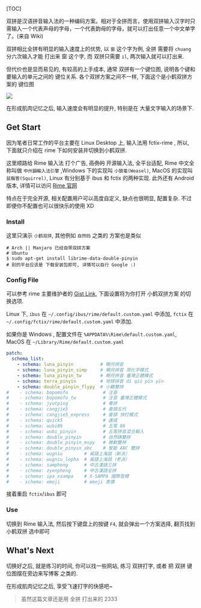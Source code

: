 
[TOC]

双拼是汉语拼音输入法的一种编码方案。相对于全拼而言，使用双拼输入汉字时只需输入一个代表声母的字母，一个代表韵母的字母，就可以打出任意一个中文单字了。(来自 Wiki)

双拼相比全拼有明显的输入速度上的优势, 以 `窗` 这个字为例, 全拼 需要将 `chuang` 分六次输入才能 打出来 窗 这个字, 而 双拼只需要 `il`, 两次输入就可以打出来.

但代价也是显而易见的, 有较高的上手成本, 通常 双拼有一个键位图, 说明各个键和 要输入的单元之间的 键位关系. 各个双拼方案之间不一样, 下面这个是小鹤双拼方案的 键位图

![](https://upload.wikimedia.org/wikipedia/commons/9/94/FlyPY_Double_Pinyin_Scheme.png)

在形成肌肉记忆之后, 输入速度会有明显的提升, 特别是在 大量文字输入的场景下.

## Get Start

因为笔者日常工作的平台主要在 Linux Desktop 上, 输入法用 fctix-rime , 所以, 下面就只介绍在 rime 下如何安装并切换到小鹤双拼.

这里顺路给 Rime 输入法 打个广告, ~~高贵的~~ 开源输入法, 全平台适配, Rime 中文全称叫做 `中州韻輸入法引擎` ,Windows 下的实现叫 `小狼毫(Weasel)`, MacOS 的实现叫 `鼠鬚管(Squirrel)`, Linux 有分别基于 ibus 和 fctix 的两种实现. 此外还有 Android 版本, 详情可以访问 [Rime 官网](https://rime.im)

特点在于完全开源, 相关配置用户可以高度自定义, 缺点也很明显, 配置复杂. 不过即便你不配置也可以很快乐的使用 XD

### Install

这里只演示 `小鹤双拼`, 其他例如 `自然码` 之类的 方案也是类似

```shell
# Arch || Manjaro 已经自带双拼方案 
# Ubuntu
$ sudo apt-get install librime-data-double-pinyin
# 别的平台应该是 下载安装包即可, 详情可以自行 Google :)
```

### Config File

可以参考 rime 主要维护者的 [Gist Link](https://gist.github.com/lotem/2309739), 下面设置将为你打开 小鹤双拼方案 的切换选项.

Linux 下, `ibus` 在 `~/.config/ibus/rime/default.custom.yaml` 中添加, `fctix` 在 `~/.config/fctix/rime/default.custom.yaml` 中添加. 

如果你是 Windows , 配置文件在 `%APPDATA%\Rime\default.custom.yaml`, MacOS 在 `~/Library/Rime/default.custom.yaml`

```yaml
patch:
  schema_list:
    - schema: luna_pinyin          # 朙月拼音
    - schema: luna_pinyin_simp     # 朙月拼音 简化字模式
    - schema: luna_pinyin_tw       # 朙月拼音 臺灣正體模式
    - schema: terra_pinyin         # 地球拼音 dì qiú pīn yīn
    - schema: double_pinyin_flypy  # 小鶴雙拼
#    - schema: bopomofo             # 注音
#    - schema: bopomofo_tw          # 注音 臺灣正體模式
#    - schema: jyutping             # 粵拼
#    - schema: cangjie5             # 倉頡五代
#    - schema: cangjie5_express     # 倉頡 快打模式
#    - schema: quick5               # 速成
#    - schema: wubi86               # 五笔 86
#    - schema: wubi_pinyin          # 五笔拼音混合輸入
#    - schema: double_pinyin        # 自然碼雙拼
#    - schema: double_pinyin_mspy   # 微軟雙拼
#    - schema: double_pinyin_abc    # 智能 ABC 雙拼
#    - schema: wugniu        # 吳語上海話（新派）
#    - schema: wugniu_lopha  # 吳語上海話（老派）
#    - schema: sampheng      # 中古漢語三拼
#    - schema: zyenpheng     # 中古漢語全拼
#    - schema: ipa_xsampa    # X-SAMPA 國際音標
#    - schema: emoji         # emoji 表情
```

接着重启 `fctix`/`ibus` 即可

### Use

切换到 Rime 输入法, 然后按下键盘上的按键 `F4`, 就会弹出一个方案选择, 翻页找到 小鹤双拼 选中即可

## What's Next

切换好之后, 就是练习的时间, 你可以找一些网站, 练习 双拼打字, 或者 把 双拼 键位图摆在旁边来写博客 之类的.

在形成肌肉记忆之后, 享受飞速打字的快感吧~

> 虽然这篇文章还是用 全拼 打出来的 2333